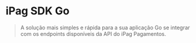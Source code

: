 # iPag SDK Go

> A solução mais simples e rápida para a sua aplicação Go se integrar com os endpoints disponíveis da API do iPag Pagamentos.

